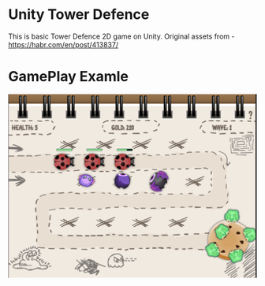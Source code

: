 # Unity Tower Defence
This is basic Tower Defence 2D game on Unity. Original assets from - https://habr.com/en/post/413837/

# GamePlay Examle
![photo](./TowerDefenceGame.png)